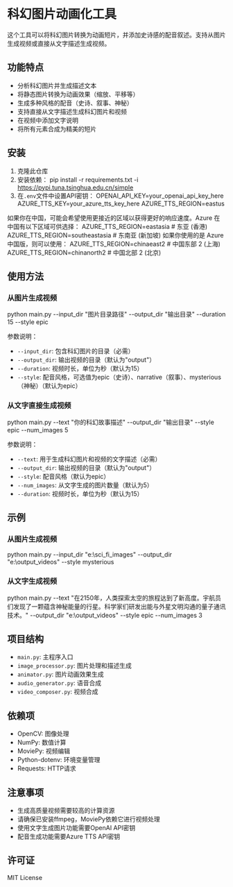 # 科幻图片动画化工具

这个工具可以将科幻图片转换为动画短片，并添加史诗感的配音叙述。支持从图片生成视频或直接从文字描述生成视频。

## 功能特点

- 分析科幻图片并生成描述文本
- 将静态图片转换为动画效果（缩放、平移等）
- 生成多种风格的配音（史诗、叙事、神秘）
- 支持直接从文字描述生成科幻图片和视频
- 在视频中添加文字说明
- 将所有元素合成为精美的短片

## 安装

1. 克隆此仓库
2. 安装依赖：
pip install -r requirements.txt -i https://pypi.tuna.tsinghua.edu.cn/simple
3. 在`.env`文件中设置API密钥：
OPENAI_API_KEY=your_openai_api_key_here
AZURE_TTS_KEY=your_azure_tts_key_here
AZURE_TTS_REGION=eastus

如果你在中国，可能会希望使用更接近的区域以获得更好的响应速度。Azure 在中国有以下区域可供选择：
AZURE_TTS_REGION=eastasia        # 东亚 (香港)
AZURE_TTS_REGION=southeastasia   # 东南亚 (新加坡)
如果你使用的是 Azure 中国版，则可以使用：
AZURE_TTS_REGION=chinaeast2      # 中国东部 2 (上海)
AZURE_TTS_REGION=chinanorth2     # 中国北部 2 (北京)


## 使用方法

### 从图片生成视频
python main.py --input_dir "图片目录路径" --output_dir "输出目录" --duration 15 --style epic

参数说明：
- `--input_dir`: 包含科幻图片的目录（必需）
- `--output_dir`: 输出视频的目录（默认为"output"）
- `--duration`: 视频时长，单位为秒（默认为15）
- `--style`: 配音风格，可选值为epic（史诗）、narrative（叙事）、mysterious（神秘）（默认为epic）

### 从文字直接生成视频
python main.py --text "你的科幻故事描述" --output_dir "输出目录" --style epic --num_images 5

参数说明：
- `--text`: 用于生成科幻图片和视频的文字描述（必需）
- `--output_dir`: 输出视频的目录（默认为"output"）
- `--style`: 配音风格（默认为epic）
- `--num_images`: 从文字生成的图片数量（默认为5）
- `--duration`: 视频时长，单位为秒（默认为15）

## 示例

### 从图片生成视频
python main.py --input_dir "e:\sci_fi_images" --output_dir "e:\output_videos" --style mysterious

### 从文字生成视频
python main.py --text "在2150年，人类探索太空的旅程达到了新高度。宇航员们发现了一颗蕴含神秘能量的行星。科学家们研发出能与外星文明沟通的量子通讯技术。" --output_dir "e:\output_videos" --style epic --num_images 3

## 项目结构

- `main.py`: 主程序入口
- `image_processor.py`: 图片处理和描述生成
- `animator.py`: 图片动画效果生成
- `audio_generator.py`: 语音合成
- `video_composer.py`: 视频合成

## 依赖项

- OpenCV: 图像处理
- NumPy: 数值计算
- MoviePy: 视频编辑
- Python-dotenv: 环境变量管理
- Requests: HTTP请求

## 注意事项

- 生成高质量视频需要较高的计算资源
- 请确保已安装ffmpeg，MoviePy依赖它进行视频处理
- 使用文字生成图片功能需要OpenAI API密钥
- 配音生成功能需要Azure TTS API密钥

## 许可证

MIT License